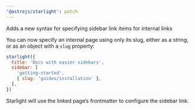 ```yaml
---
'@astrojs/starlight': patch
---
```


Adds a new syntax for specifying sidebar link items for internal links

You can now specify an internal page using only its slug, either as a string, or as an object with a `slug` property:

```js
starlight({
  title: 'Docs with easier sidebars',
  sidebar: [
    'getting-started',
    { slug: 'guides/installation' },
  ],
})
```

Starlight will use the linked page’s frontmatter to configure the sidebar link.
